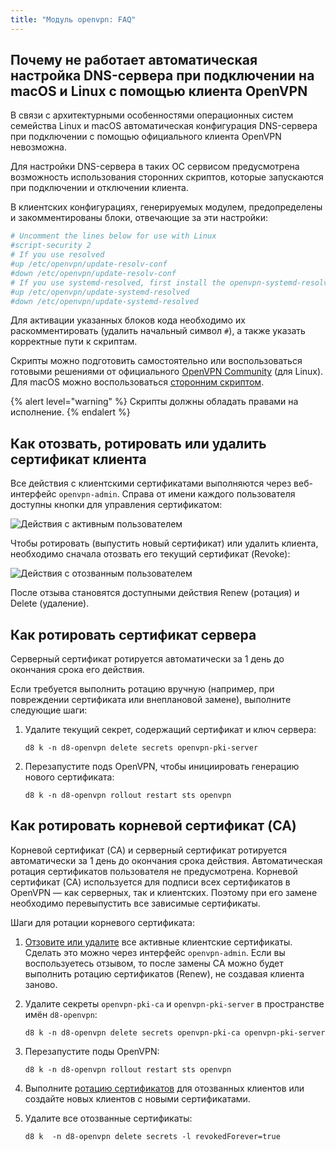 ```yaml
---
title: "Модуль openvpn: FAQ"
---
```


## Почему не работает автоматическая настройка DNS-сервера при подключении на macOS и Linux с помощью клиента OpenVPN

В связи с архитектурными особенностями операционных систем семейства Linux и macOS автоматическая конфигурация DNS-сервера при подключении с помощью официального клиента OpenVPN невозможна.

Для настройки DNS-сервера в таких ОС сервисом предусмотрена возможность использования сторонних скриптов, которые запускаются при подключении и отключении клиента.

В клиентских конфигурациях, генерируемых модулем, предопределены и закомментированы блоки, отвечающие за эти настройки:

```bash
# Uncomment the lines below for use with Linux
#script-security 2
# If you use resolved
#up /etc/openvpn/update-resolv-conf
#down /etc/openvpn/update-resolv-conf
# If you use systemd-resolved, first install the openvpn-systemd-resolved package
#up /etc/openvpn/update-systemd-resolved
#down /etc/openvpn/update-systemd-resolved
```

Для активации указанных блоков кода необходимо их раскомментировать (удалить начальный символ `#`), а также указать корректные пути к скриптам.

Скрипты можно подготовить самостоятельно или воспользоваться готовыми решениями от официального [OpenVPN Community](https://community.openvpn.net/openvpn/wiki/Pushing-DNS-to-clients) (для Linux).
Для macOS можно воспользоваться [сторонним скриптом](https://github.com/andrewgdotcom/openvpn-mac-dns/blob/master/etc/openvpn/update-resolv-conf).

{% alert level="warning" %}
Скрипты должны обладать правами на исполнение.
{% endalert %}

## Как отозвать, ротировать или удалить сертификат клиента

Все действия с клиентскими сертификатами выполняются через веб-интерфейс `openvpn-admin`. Справа от имени каждого пользователя доступны кнопки для управления сертификатом:

![Действия с активным пользователем](../../images/openvpn/active_user.png)

Чтобы ротировать (выпустить новый сертификат) или удалить клиента, необходимо сначала отозвать его текущий сертификат (Revoke):

![Действия с отозванным пользователем](../../images/openvpn/revoked_user.png)

После отзыва становятся доступными действия Renew (ротация) и Delete (удаление).

## Как ротировать сертификат сервера

Серверный сертификат ротируется автоматически за 1 день до окончания срока его действия.  

Если требуется выполнить ротацию вручную (например, при повреждении сертификата или внеплановой замене), выполните следующие шаги:

1. Удалите текущий секрет, содержащий сертификат и ключ сервера:

   ```shell
   d8 k -n d8-openvpn delete secrets openvpn-pki-server
   ```

1. Перезапустите подs OpenVPN, чтобы инициировать генерацию нового сертификата:

   ```shell
   d8 k -n d8-openvpn rollout restart sts openvpn
   ```

## Как ротировать корневой сертификат (CA)

Корневой сертификат (CA) и серверный сертификат ротируется автоматически за 1 день до окончания срока действия. Автоматическая ротация сертификатов пользователя не предусмотрена.
Корневой сертификат (CA) используется для подписи всех сертификатов в OpenVPN — как серверных, так и клиентских. Поэтому при его замене необходимо перевыпустить все зависимые сертификаты.

Шаги для ротации корневого сертификата:

1. [Отзовите или удалите](#как-отозвать-ротировать-или-удалить-сертификат-клиента) все активные клиентские сертификаты. Сделать это можно через интерфейс `openvpn-admin`. Если вы воспользуетесь отзывом, то после замены CA можно будет выполнить ротацию сертификатов (Renew), не создавая клиента заново.

1. Удалите секреты `openvpn-pki-ca` и `openvpn-pki-server`  в пространстве имён `d8-openvpn`:

   ```shell
   d8 k -n d8-openvpn delete secrets openvpn-pki-ca openvpn-pki-server
   ```

1. Перезапустите поды OpenVPN:

   ```shell
   d8 k -n d8-openvpn rollout restart sts openvpn
   ```

1. Выполните [ротацию сертификатов](#как-отозвать-ротировать-или-удалить-сертификат-клиента) для отозванных клиентов или создайте новых клиентов с новыми сертификатами.

1. Удалите все отозванные сертификаты:

   ```shell
   d8 k  -n d8-openvpn delete secrets -l revokedForever=true
   ```
